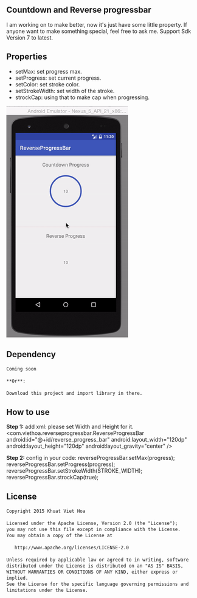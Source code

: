 Countdown and Reverse progressbar
-----

I am working on to make better, now it's just have some little property. If anyone want to make something special, feel free to ask me.
Support Sdk Version 7 to latest.

Properties
-----
- setMax: set progress max.
- setProgress: set current progress.
- setColor: set stroke color.
- setStrokeWidth: set width of the stroke.
- strockCap: using that to make cap when progressing.

![](https://github.com/viethoa/image-repositories/blob/master/reverse-progress-bar.gif "reverse progress bar")

Dependency
-----
    Coming soon

    **Or**:

    Download this project and import library in there.

How to use
-----
**Step 1:** add xml: please set Width and Height for it.
    <com.viethoa.reverseprogressbar.ReverseProgressBar
            android:id="@+id/reverse_progress_bar"
            android:layout_width="120dp"
            android:layout_height="120dp"
            android:layout_gravity="center" />

**Step 2:** config in your code:
        reverseProgressBar.setMax(progress);
        reverseProgressBar.setProgress(progress);
        reverseProgressBar.setStrokeWidth(STROKE_WIDTH);
        reverseProgressBar.strockCap(true);

License
-------

    Copyright 2015 Khuat Viet Hoa

    Licensed under the Apache License, Version 2.0 (the "License");
    you may not use this file except in compliance with the License.
    You may obtain a copy of the License at

       http://www.apache.org/licenses/LICENSE-2.0

    Unless required by applicable law or agreed to in writing, software
    distributed under the License is distributed on an "AS IS" BASIS,
    WITHOUT WARRANTIES OR CONDITIONS OF ANY KIND, either express or implied.
    See the License for the specific language governing permissions and
    limitations under the License.



